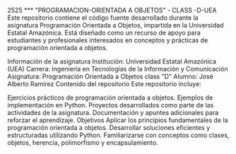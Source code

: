 2525 *** "PROGRAMACION-ORIENTADA A OBJETOS" - CLASS -D-UEA
Este repositorio contiene el código fuente desarrollado durante la asignatura Programación Orientada a Objetos, impartida en la Universidad Estatal Amazónica. Está diseñado como un recurso de apoyo para estudiantes y profesionales interesados en conceptos y prácticas de programación orientada a objetos.

Información de la asignatura
Institución: Universidad Estatal Amazónica (UEA)
Carrera: Ingeniería en Tecnologías de la Información y Comunicación
Asignatura: Programación Orientada a Objetos class "D"
Alumno: José Alberto Ramírez
Contenido del repositorio
Este repositorio incluye:

Ejercicios prácticos de programación orientada a objetos.
Ejemplos de implementación en Python.
Proyectos desarrollados como parte de las actividades de la asignatura.
Documentación y apuntes adicionales para reforzar el aprendizaje.
Objetivos
Aplicar los principios fundamentales de la programación orientada a objetos.
Desarrollar soluciones eficientes y estructuradas utilizando Python.
Familiarizarse con conceptos como clases, objetos, herencia, polimorfismo y encapsulamiento.
